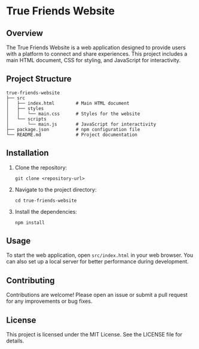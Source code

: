 # True Friends Website

## Overview
The True Friends Website is a web application designed to provide users with a platform to connect and share experiences. This project includes a main HTML document, CSS for styling, and JavaScript for interactivity.

## Project Structure
```
true-friends-website
├── src
│   ├── index.html        # Main HTML document
│   ├── styles
│   │   └── main.css      # Styles for the website
│   └── scripts
│       └── main.js       # JavaScript for interactivity
├── package.json          # npm configuration file
└── README.md             # Project documentation
```

## Installation
1. Clone the repository:
   ```
   git clone <repository-url>
   ```
2. Navigate to the project directory:
   ```
   cd true-friends-website
   ```
3. Install the dependencies:
   ```
   npm install
   ```

## Usage
To start the web application, open `src/index.html` in your web browser. You can also set up a local server for better performance during development.

## Contributing
Contributions are welcome! Please open an issue or submit a pull request for any improvements or bug fixes.

## License
This project is licensed under the MIT License. See the LICENSE file for details.